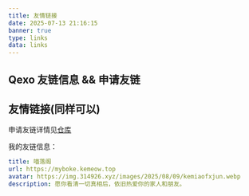 ```yaml
---
title: 友情链接
date: 2025-07-13 21:16:15
banner: true
type: links
data: links
---
```


## Qexo 友链信息 && 申请友链

<div id="qexo-friends"></div>
<link rel="stylesheet" href="/qexo-links/friends.css"/>
<script src="/qexo-links/friends.js"></script>
<script>loadQexoFriends("qexo-friends", "https://qexo.kemeow.top")</script>

<div id="friends-api"></div>
<script src="/js/custom.js"></script>
<script>qexo_friend_api("friends-api","https://qexo.kemeow.top","");</script>

## 友情链接(同样可以)

申请友链详情见[仓库](https://github.com/kemiaofxjun/Friends)

我的友链信息：

```yaml
title: 喵落阁
url: https://myboke.kemeow.top
avatar: https://img.314926.xyz/images/2025/08/09/kemiaofxjun.webp
description: 愿你看清一切真相后，依旧热爱你的家人和朋友。
```
